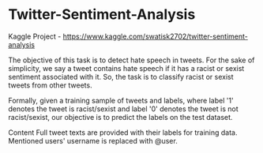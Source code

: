 # Twitter-Sentiment-Analysis
Kaggle Project - https://www.kaggle.com/swatisk2702/twitter-sentiment-analysis

The objective of this task is to detect hate speech in tweets. For the sake of simplicity, we say a tweet contains hate speech if it has a racist or sexist sentiment associated with it. So, the task is to classify racist or sexist tweets from other tweets.

Formally, given a training sample of tweets and labels, where label '1' denotes the tweet is racist/sexist and label '0' denotes the tweet is not racist/sexist, our objective is to predict the labels on the test dataset.

Content
Full tweet texts are provided with their labels for training data.
Mentioned users' username is replaced with @user.
